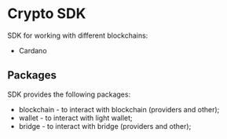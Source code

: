 # Crypto SDK

SDK for working with different blockchains:

* Cardano

## Packages

SDK provides the following packages:

* blockchain - to interact with blockchain (providers and other);
* wallet - to interact with light wallet;
* bridge - to interact with bridge (providers and other);
